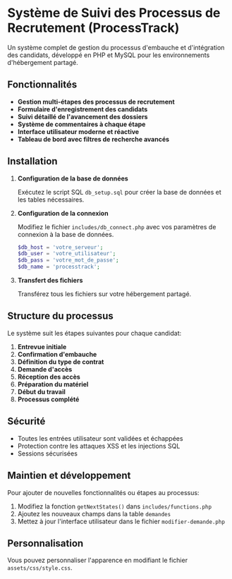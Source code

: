 # Système de Suivi des Processus de Recrutement (ProcessTrack)

Un système complet de gestion du processus d'embauche et d'intégration des candidats, développé en PHP et MySQL pour les environnements d'hébergement partagé.

## Fonctionnalités

- **Gestion multi-étapes des processus de recrutement**
- **Formulaire d'enregistrement des candidats**
- **Suivi détaillé de l'avancement des dossiers**
- **Système de commentaires à chaque étape**
- **Interface utilisateur moderne et réactive**
- **Tableau de bord avec filtres de recherche avancés**

## Installation

1. **Configuration de la base de données**
   
   Exécutez le script SQL `db_setup.sql` pour créer la base de données et les tables nécessaires.

2. **Configuration de la connexion**

   Modifiez le fichier `includes/db_connect.php` avec vos paramètres de connexion à la base de données.

   ```php
   $db_host = 'votre_serveur';
   $db_user = 'votre_utilisateur';
   $db_pass = 'votre_mot_de_passe';
   $db_name = 'processtrack';
   ```

3. **Transfert des fichiers**

   Transférez tous les fichiers sur votre hébergement partagé.

## Structure du processus

Le système suit les étapes suivantes pour chaque candidat:

1. **Entrevue initiale**
2. **Confirmation d'embauche**
3. **Définition du type de contrat**
4. **Demande d'accès**
5. **Réception des accès**
6. **Préparation du matériel**
7. **Début du travail**
8. **Processus complété**

## Sécurité

- Toutes les entrées utilisateur sont validées et échappées
- Protection contre les attaques XSS et les injections SQL
- Sessions sécurisées

## Maintien et développement

Pour ajouter de nouvelles fonctionnalités ou étapes au processus:

1. Modifiez la fonction `getNextStates()` dans `includes/functions.php`
2. Ajoutez les nouveaux champs dans la table `demandes`
3. Mettez à jour l'interface utilisateur dans le fichier `modifier-demande.php`

## Personnalisation

Vous pouvez personnaliser l'apparence en modifiant le fichier `assets/css/style.css`.